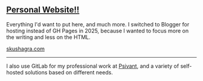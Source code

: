 <!-- > Keep Scrolling for more info :) -->

<!-- <img src = "https://user-images.githubusercontent.com/73229775/114243328-00181380-99aa-11eb-847f-9bc1709a27c7.png" width = 85%>  -->

<!-- <a href="https://github.com/suobset/suobset">

![](https://github.com/suobset/suobset/blob/master/generated/overview.svg)
![](https://github.com/suobset/suobset/blob/master/generated/languages.svg)

</a>

[^^ How did I get my stats displayed such nicely?? Main Source + Credits here ^^](https://github.com/suobset/suobset/blob/master/Credits.md)

Note: Excludes HTML. -->

<!--
**suobset/suobset** is a ✨ _special_ ✨ repository because its `README.md` (this file) appears on your GitHub profile.

- 🔭 I’m currently studying CompSci at the Manning CICS + CHC at University of Massachusetts, Amherst. 
- 🖥  I'm also using GitHub to showcase some of the other cool projects I do at University; such as <a href="https://suobset.github.io/iCons">my work at iCons!!</a>
- 👯 I’m looking to collaborate on backend projects + coding challenges + hackathons + just creating new open source stuff.   
- 🤔 I’m looking for help with finding the answer to the ultimate question of life, the universe, and everything.
- 💬 Ask me about how my day was, or just reach out to talk :D
- 📫 How to reach me: <a href="mailto:hello@skushagra.com">hello@skushagra.com</a>
- 😄 Pronouns: He/Him
- ⚡ Fun fact: I love Fountain Pens, and do some music stuff :)

-->

## <a href="https://skushagra.com">Personal Website!!</a>

Everything I'd want to put here, and much more. I switched to Blogger for hosting instead of GH Pages in 2025, because I wanted to focus more on the writing and less on the HTML.

[skushagra.com](https://skushagra.com)

<hr>

I also use GitLab for my professional work at [Psivant](https://psivant.com), and a variety of self-hosted solutions based on different needs. 

